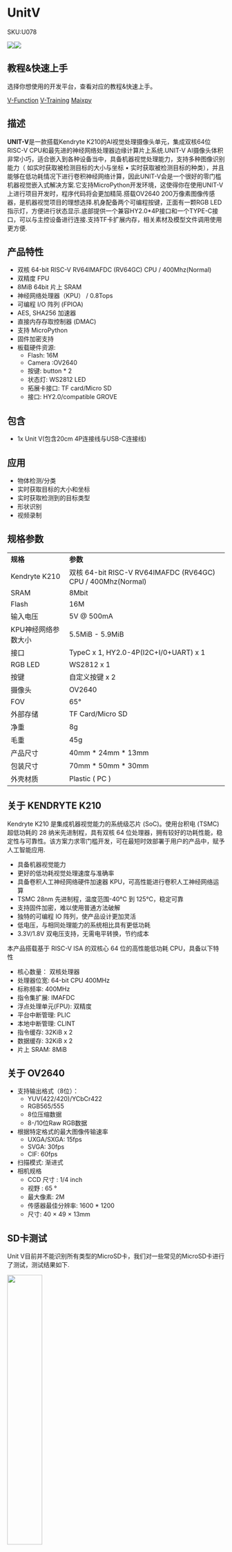 # UnitV

<el-tag effect="plain">SKU:U078</el-tag>

<div class="product_pic"><img src="assets/img/product_pics/unit/unit-v/unit_v_01.webp"><img src="assets/img/product_pics/unit/unit-v/unit_v_02.webp"></div>


## 教程&快速上手

选择你想使用的开发平台，查看对应的教程&快速上手。

<a href="/#/zh_CN/quick_start/unitv/v_function"><el-tag effect="plain">V-Function</el-tag></a>
<a href="/#/zh_CN/related_documents/v-training"><el-tag effect="plain">V-Training</el-tag></a> 
<a href="/#/zh_CN/quick_start/unitv/unitv_quick_start_maixpy"><el-tag effect="plain">Maixpy</el-tag></a>


## 描述

**UNIT-V**是一款搭载Kendryte K210的AI视觉处理摄像头单元，集成双核64位RISC-V CPU和最先进的神经网络处理器边缘计算片上系统.UNIT-V AI摄像头体积非常小巧，适合嵌入到各种设备当中，具备机器视觉处理能力，支持多种图像识别能力（ 如实时获取被检测目标的大小与坐标 • 实时获取被检测目标的种类），并且能够在低功耗情况下进行卷积神经网络计算，因此UNIT-V会是一个很好的零门槛机器视觉嵌入式解决方案.它支持MicroPython开发环境，这使得你在使用UNIT-V上进行项目开发时，程序代码将会更加精简.搭载OV2640 200万像素图像传感器，是机器视觉项目的理想选择.机身配备两个可编程按键，正面有一颗RGB LED指示灯，方便进行状态显示.底部提供一个兼容HY2.0*4P接口和一个TYPE-C接口，可以与主控设备进行连接.支持TF卡扩展内存，相关素材及模型文件调用使用更方便.


## 产品特性

- 双核 64-bit RISC-V RV64IMAFDC (RV64GC) CPU / 400Mhz(Normal)
- 双精度 FPU
- 8MiB 64bit 片上 SRAM     
- 神经网络处理器（KPU） / 0.8Tops
- 可编程 I/O 阵列 (FPIOA)
- AES, SHA256 加速器
- 直接内存存取控制器  (DMAC)
- 支持 MicroPython
- 固件加密支持
- 板载硬件资源:
    - Flash:  16M
    - Camera :OV2640
    - 按键:  button * 2
    - 状态灯:  WS2812 LED
    - 拓展卡接口:  TF card/Micro SD
    - 接口:  HY2.0/compatible GROVE

## 包含

-  1x Unit V(包含20cm 4P连接线与USB-C连接线)

## 应用

- 物体检测/分类
- 实时获取目标的大小和坐标
- 实时获取检测到的目标类型
- 形状识别
- 视频录制

## 规格参数

<table>
   <tr style="font-weight:bold">
      <td>规格</td>
      <td>参数</td>
   </tr>
   <tr>
      <td>Kendryte K210</td>
      <td>双核 64-bit RISC-V RV64IMAFDC (RV64GC) CPU / 400Mhz(Normal)</td>
   </tr>
   <tr>
      <td>SRAM</td>
      <td>8Mbit</td>
   </tr>
   <tr>
      <td>Flash</td>
      <td>16M</td>
   </tr>
   <tr>
      <td>输入电压</td>
      <td>5V @ 500mA</td>
   </tr>
   <tr>
      <td>KPU神经网络参数大小</td>
      <td>5.5MiB - 5.9MiB</td>
   </tr>
   <tr>
      <td>接口</td>
      <td>TypeC x 1, HY2.0-4P(I2C+I/0+UART) x 1</td>
   </tr>
   <tr>
      <td>RGB LED</td>
      <td>WS2812 x 1</td>
   </tr>
   <tr>
      <td>按键</td>
      <td>自定义按键 x 2</td>
   </tr>
   <tr>
      <td>摄像头</td>
      <td>OV2640</td>
   </tr>
   <tr>
      <td>FOV</td>
      <td>65°</td>
   </tr>
   <tr>
      <td>外部存储</td>
      <td>TF Card/Micro SD</td>
   </tr>
   <tr>
      <td>净重</td>
      <td>8g</td>
   </tr>
   <tr>
      <td>毛重</td>
      <td>45g</td>
   </tr>
   <tr>
      <td>产品尺寸</td>
      <td>40mm * 24mm * 13mm</td>
   </tr>
   <tr>
      <td>包装尺寸</td>
      <td>70mm * 50mm * 30mm</td>
   </tr>
   <tr>
      <td>外壳材质</td>
      <td>Plastic ( PC )</td>
   </tr>
</table>


## 关于 KENDRYTE K210 

Kendryte K210 是集成机器视觉能力的系统级芯片 (SoC)。使用台积电 (TSMC) 超低功耗的 28 纳米先进制程，具有双核 64 位处理器，拥有较好的功耗性能，稳定性与可靠性。该方案力求零门槛开发，可在最短时效部署于用户的产品中，赋予人工智能应用.
- 具备机器视觉能力
- 更好的低功耗视觉处理速度与准确率 
- 具备卷积人工神经网络硬件加速器 KPU，可高性能进行卷积人工神经网络运算
- TSMC 28nm 先进制程，温度范围-40°C 到 125°C，稳定可靠
- 支持固件加密，难以使用普通方法破解 
- 独特的可编程 IO 阵列，使产品设计更加灵活
- 低电压，与相同处理能力的系统相比具有更低功耗
- 3.3V/1.8V 双电压支持，无需电平转换，节约成本

本产品搭载基于 RISC-V ISA 的双核心 64 位的高性能低功耗 CPU，具备以下特性
- 核心数量：  双核处理器
- 处理器位宽:   64-bit CPU 400MHz
- 标称频率:   400MHz 
- 指令集扩展:  IMAFDC
- 浮点处理单元(FPU):  双精度
- 平台中断管理:  PLIC
- 本地中断管理:  CLINT
- 指令缓存:  32KiB x 2
- 数据缓存:  32KiB x 2
- 片上 SRAM:  8MiB

## 关于 OV2640

- 支持输出格式（8位）：
  - YUV(422/420)/YCbCr422
  - RGB565/555
  - 8位压缩数据
  - 8-/10位Raw RGB数据
- 根据特定格式的最大图像传输速率
  - UXGA/SXGA: 15fps
  - SVGA: 30fps
  - CIF: 60fps
- 扫描模式: 渐进式
- 相机规格
  - CCD 尺寸 : 1/4 inch
  - 视野 : 65 °
  - 最大像素: 2M
  - 传感器最佳分辨率: 1600 * 1200
  - 尺寸: 40 × 49 × 13mm

## SD卡测试

Unit V目前并不能识别所有类型的MicroSD卡，我们对一些常见的MicroSD卡进行了测试，测试结果如下.

<img src="assets\img\product_pics\unit\unit-v/unit-v-08.webp" width="40%" height="40%">

<table class="table_center">
   <tr style="font-weight:bold" >
      <td>品牌</td>
      <td>内存</td>
      <td>类型</td>
      <td>传输速度</td>
      <td>分区格式</td>
      <td>测试结果</td>
   </tr>
   <tr>
      <td>Kingston</td>
      <td>8G</td>
      <td>HC</td>
      <td>Class4</td>
      <td>FAT32</td>
      <td>OK</td>
   </tr>
   <tr>
      <td>Kingston</td>
      <td>16G</td>
      <td>HC</td>
      <td>Class10</td>
      <td>FAT32</td>
      <td>OK</td>
   </tr>
   <tr>
      <td>Kingston</td>
      <td>32G</td>
      <td>HC</td>
      <td>Class10</td>
      <td>FAT32</td>
      <td>NO</td>
   </tr>
   <tr>
      <td>Kingston</td>
      <td>64G</td>
      <td>XC</td>
      <td>Class10</td>
      <td>exFAT</td>
      <td>OK</td>
   </tr>
   <tr>
      <td>SanDisk</td>
      <td>16G</td>
      <td>HC</td>
      <td>Class10</td>
      <td>FAT32</td>
      <td>OK</td>
   </tr>
   <tr>
      <td>SanDisk</td>
      <td>32G</td>
      <td>HC</td>
      <td>Class10</td>
      <td>FAT32</td>
      <td>OK</td>
   </tr>
   <tr>
      <td>SanDisk</td>
      <td>64G</td>
      <td>XC</td>
      <td>Class10</td>
      <td>/</td>
      <td>NO</td>
   </tr>
   <tr>
      <td>SanDisk</td>
      <td>128G</td>
      <td>XC</td>
      <td>Class10</td>
      <td>/</td>
      <td>NO</td>
   </tr>
   <tr>
      <td>XIAKE</td>
      <td>16G</td>
      <td>HC</td>
      <td>Class10</td>
      <td>FAT32</td>
      <td>OK(紫色)</td>
   </tr>
   <tr>
      <td>XIAKE</td>
      <td>32G</td>
      <td>HC</td>
      <td>Class10</td>
      <td>FAT32</td>
      <td>OK</td>
   </tr>
   <tr>
      <td>XIAKE</td>
      <td>64G</td>
      <td>XC</td>
      <td>Class10</td>
      <td>/</td>
      <td>NO</td>
   </tr>
   <tr>
      <td>TURYE</td>
      <td>32G</td>
      <td>HC</td>
      <td>Class10</td>
      <td>/</td>
      <td>NO</td>
   </tr>
</table>

## 相关链接

-  **Maixpy文档** - [Maixpy](https://maixpy.sipeed.com/zh/)
-  **数据手册** - [K210](https://m5stack.oss-cn-shenzhen.aliyuncs.com/resource/docs/datasheet/core/kendryte_datasheet.pdf)

## 案例程序

- 需配合RoverC使用[点击此处下载示例](https://github.com/m5stack/M5-ProductExampleCodes/tree/master/App/UnitV/track_ball)

## 管脚映射

<table>
 <tr><td>UnitV</td><td>GPIO8</td><td>GPIO19</td><td>GPIO18</td><td>GPIO34,GPIO35</td></tr>
 <tr><td>Hardware</td><td>RGB LED</td><td>Button A</td><td>Button B</td><td></td></tr>
 <tr><td>HY2.0-4P</td><td></td><td></td><td></td><td>Interface</td></tr>
</table>

<img src="assets/img/product_pics/unit/unit-v/unit_v_05.webp" width="30%">


## 相关视频

<video class="video_size" controls>
    <source src="https://m5stack.oss-cn-shenzhen.aliyuncs.com/video/Product_example_video/Unit/unitV.mp4" type="video/mp4">
</video>

<script>

   var purchase_link = 'https://m5stack.com/collections/m5-unit/products/unitv-ai-camera';
   var quickstart_link = '/#/zh_CN/quick_start/unitv/unitv_quick_start';

   anchor_search(purchase_link,quickstart_link);
   scrollFunc();

</script>